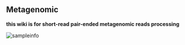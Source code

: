 ## Metagenomic
 **this wiki is for short-read pair-ended metagenomic reads processing**
 
 ![sampleinfo](https://github.com/manli-zou/rheumatoid-arthritis-disease/blob/master/images/flowchart.png)
 
 
 
 
 



